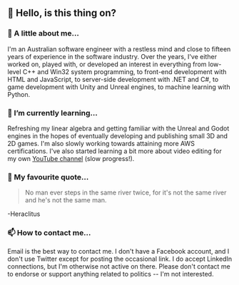 ## 🎤 Hello, is this thing on?

### 👋 A little about me...

I'm an Australian software engineer with a restless mind and close to fifteen years of experience in the software industry. Over the years, I've either worked on, played with, or developed an interest in everything from low-level C++ and Win32 system programming, to front-end development with HTML and JavaScript, to server-side development with .NET and C#, to game development with Unity and Unreal engines, to machine learning with Python.

### 🌱 I’m currently learning...

Refreshing my linear algebra and getting familiar with the Unreal and Godot engines in the hopes of eventually developing and publishing small 3D and 2D games. I'm also slowly working towards attaining more AWS certifications. I've also started learning a bit more about video editing for my own [YouTube channel](https://www.youtube.com/channel/UCU-V27Ja03dd8Xm-JJJz7nQ/featured) (slow progress!).

### 💬 My favourite quote...

> No man ever steps in the same river twice, for it's not the same river and he's not the same man.

-Heraclitus

### 📫 How to contact me...

Email is the best way to contact me. I don't have a Facebook account, and I don't use Twitter except for posting the occasional link. I do accept LinkedIn connections, but I'm otherwise not active on there. Please don't contact me to endorse or support anything related to politics -- I'm not interested.

<!--
**yottaawesome/yottaawesome** is a ✨ _special_ ✨ repository because its `README.md` (this file) appears on your GitHub profile.

Here are some ideas to get you started:

- 🔭 I’m currently working on ...
- 🌱 I’m currently learning ...
- 👯 I’m looking to collaborate on ...
- 🤔 I’m looking for help with ...
- 💬 Ask me about ...
- 📫 How to reach me: ...
- 😄 Pronouns: ...
- ⚡ Fun fact: ...
-->

<!-- ![](https://komarev.com/ghpvc/?username=yottaawesome) -->
